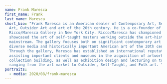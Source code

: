 ```yaml
---
name: Frank Maresca
first_name: Frank
last_name: Maresca
short_bio: "Frank Maresca is an American dealer of Contemporary Art, Self-Taught
  Art, Outsider Art and art of the 20th century. He is a co-founder of
  Ricco/Maresca Gallery in New York City. Ricco/Maresca has championed and
  showcased the art of self-taught masters working outside the art-historical
  mainstream. The gallery focuses both on significant contemporary art in
  diverse media and historically important American art of the 20th century.
  Through the gallery, Maresca has established an international reputation for
  assisting important clients and museums in the acquisition of artworks and
  collection building, as well as exhibition design and lecturing on topics
  ranging from the art market to Outsider, Self-Taught, and Folk art. "
portraits:
  - media: 2020/08/frank-maresca
---
```


